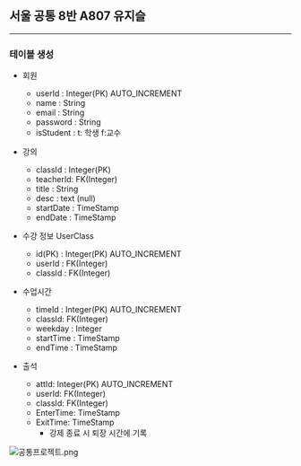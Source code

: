 
## 서울 공통 8반 A807 유지슬

---

###  테이블 생성

- 회원
    - userId : Integer(PK) AUTO_INCREMENT
    - name : String
    - email : String
    - password : String
    - isStudent : t: 학생 f:교수
  
    
- 강의
    - classId : Integer(PK)
    - teacherId: FK(Integer)
    - title : String
    - desc : text   (null)
    - startDate : TimeStamp
    - endDate : TimeStamp
    
- 수강 정보 UserClass
    - id(PK) : Integer(PK) AUTO_INCREMENT
    - userId : FK(Integer)
    - classId : FK(Integer)
    

- 수업시간
    - timeId : Integer(PK) AUTO_INCREMENT
    - classId: FK(Integer)
    - weekday : Integer
    - startTime : TimeStamp
    - endTime  : TimeStamp

- 출석
    - attId: Integer(PK) AUTO_INCREMENT
    - userId: FK(Integer)
    - classId: FK(Integer)
    - EnterTime: TimeStamp
    - ExitTime: TimeStamp
        - 강제 종료 시 퇴장 시간에 기록


![공통프로젝트.png](https://s3-us-west-2.amazonaws.com/secure.notion-static.com/196d785e-2589-44d4-9754-9842b89363e4/공통프로젝트.png)
